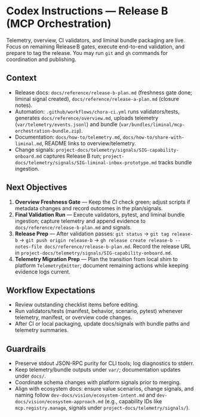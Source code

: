 # Codex Instructions — Release B (MCP Orchestration)

Telemetry, overview, CI validators, and liminal bundle packaging are live. Focus on remaining Release B gates, execute end-to-end validation, and prepare to tag the release. You may run `git` and `gh` commands for coordination and publishing.

## Context
- Release docs: `docs/reference/release-b-plan.md` (freshness gate done; liminal signal created), `docs/reference/release-a-plan.md` (closure notes).
- Automation: `.github/workflows/chora-ci.yml` runs validators/tests, generates `docs/reference/overview.md`, uploads telemetry (`var/telemetry/events.jsonl`) and bundle (`var/bundles/liminal/mcp-orchestration-bundle.zip`).
- Documentation: `docs/how-to/telemetry.md`, `docs/how-to/share-with-liminal.md`, README links to overview/telemetry.
- Change signals: `project-docs/telemetry/signals/SIG-capability-onboard.md` captures Release B run; `project-docs/telemetry/signals/SIG-liminal-inbox-prototype.md` tracks bundle ingestion.

## Next Objectives
1. **Overview Freshness Gate** — Keep the CI check green; adjust scripts if metadata changes and record outcomes in the plan/signals.
2. **Final Validation Run** — Execute validators, pytest, and liminal bundle ingestion; capture telemetry and append evidence to `docs/reference/release-b-plan.md` and signals.
3. **Release Prep** — After validation passes: `git status` → `git tag release-b` → `git push origin release-b` → `gh release create release-b --notes-file docs/reference/release-b-plan.md`. Record the release URL in `project-docs/telemetry/signals/SIG-capability-onboard.md`.
4. **Telemetry Migration Prep** — Plan the transition from local shim to platform `TelemetryEmitter`; document remaining actions while keeping evidence logs current.

## Workflow Expectations
- Review outstanding checklist items before editing.
- Run validators/tests (manifest, behavior, scenario, pytest) whenever telemetry, manifest, or overview code changes.
- After CI or local packaging, update docs/signals with bundle paths and telemetry summaries.

## Guardrails
- Preserve stdout JSON-RPC purity for CLI tools; log diagnostics to stderr.
- Keep telemetry/bundle outputs under `var/`; documentation updates under `docs/`.
- Coordinate schema changes with platform signals prior to merging.
 - Align with ecosystem docs: ensure value scenarios, change signals, and naming follow `dev-docs/vision/ecosystem-intent.md` and `dev-docs/vision/ecosystem-approach.md` (e.g., capability IDs like `mcp.registry.manage`, signals under `project-docs/telemetry/signals/`).
